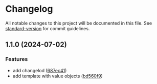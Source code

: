 # Changelog

All notable changes to this project will be documented in this file. See [standard-version](https://github.com/conventional-changelog/standard-version) for commit guidelines.

## 1.1.0 (2024-07-02)


### Features

* add changelod ([687ec41](https://github.com/DonatoCalvillo/lib-typescript-template/commit/687ec41349e6c9636a08cb5f0e4b434822119aee))
* add template with value objects ([bd560f9](https://github.com/DonatoCalvillo/lib-typescript-template/commit/bd560f95fff3b5ec9b3687783238dfdeebb4d12a))
